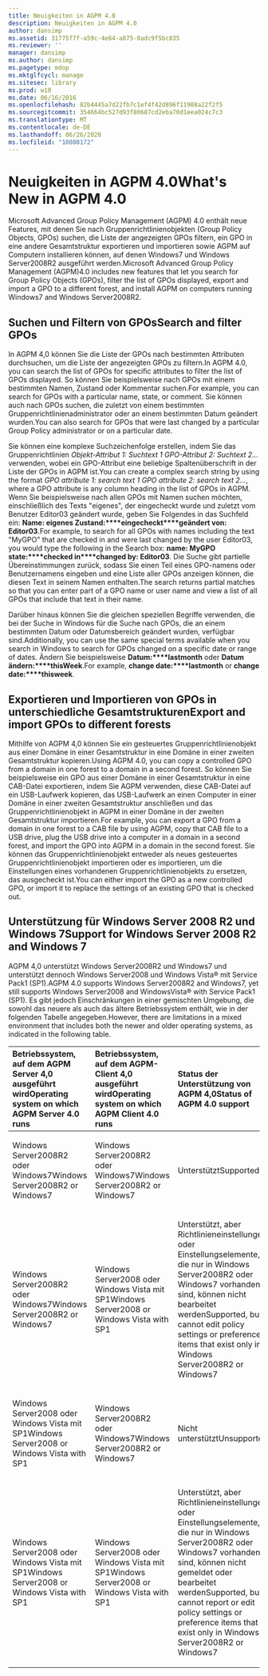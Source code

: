 ```yaml
---
title: Neuigkeiten in AGPM 4.0
description: Neuigkeiten in AGPM 4.0
author: dansimp
ms.assetid: 31775f7f-a59c-4e64-a875-0adc9f5bc835
ms.reviewer: ''
manager: dansimp
ms.author: dansimp
ms.pagetype: mdop
ms.mktglfcycl: manage
ms.sitesec: library
ms.prod: w10
ms.date: 06/16/2016
ms.openlocfilehash: 82b4445a7d22fb7c1ef4f42d896f11908a22f2f5
ms.sourcegitcommit: 354664bc527d93f80687cd2eba70d1eea024c7c3
ms.translationtype: MT
ms.contentlocale: de-DE
ms.lasthandoff: 06/26/2020
ms.locfileid: "10808172"
---
```

# <span data-ttu-id="44194-103">Neuigkeiten in AGPM 4.0</span><span class="sxs-lookup"><span data-stu-id="44194-103">What's New in AGPM 4.0</span></span>


<span data-ttu-id="44194-104">Microsoft Advanced Group Policy Management (AGPM) 4.0 enthält neue Features, mit denen Sie nach Gruppenrichtlinienobjekten (Group Policy Objects, GPOs) suchen, die Liste der angezeigten GPOs filtern, ein GPO in eine andere Gesamtstruktur exportieren und importieren sowie AGPM auf Computern installieren können, auf denen Windows7 und Windows Server2008R2 ausgeführt werden.</span><span class="sxs-lookup"><span data-stu-id="44194-104">Microsoft Advanced Group Policy Management (AGPM)4.0 includes new features that let you search for Group Policy Objects (GPOs), filter the list of GPOs displayed, export and import a GPO to a different forest, and install AGPM on computers running Windows7 and Windows Server2008R2.</span></span>

## <span data-ttu-id="44194-105">Suchen und Filtern von GPOs</span><span class="sxs-lookup"><span data-stu-id="44194-105">Search and filter GPOs</span></span>


<span data-ttu-id="44194-106">In AGPM 4,0 können Sie die Liste der GPOs nach bestimmten Attributen durchsuchen, um die Liste der angezeigten GPOs zu filtern.</span><span class="sxs-lookup"><span data-stu-id="44194-106">In AGPM 4.0, you can search the list of GPOs for specific attributes to filter the list of GPOs displayed.</span></span> <span data-ttu-id="44194-107">So können Sie beispielsweise nach GPOs mit einem bestimmten Namen, Zustand oder Kommentar suchen.</span><span class="sxs-lookup"><span data-stu-id="44194-107">For example, you can search for GPOs with a particular name, state, or comment.</span></span> <span data-ttu-id="44194-108">Sie können auch nach GPOs suchen, die zuletzt von einem bestimmten Gruppenrichtlinienadministrator oder an einem bestimmten Datum geändert wurden.</span><span class="sxs-lookup"><span data-stu-id="44194-108">You can also search for GPOs that were last changed by a particular Group Policy administrator or on a particular date.</span></span>

<span data-ttu-id="44194-109">Sie können eine komplexe Suchzeichenfolge erstellen, indem Sie das Gruppenrichtlinien *Objekt-Attribut 1: Suchtext 1 GPO-Attribut 2: Suchtext 2...* verwenden, wobei ein GPO-Attribut eine beliebige Spaltenüberschrift in der Liste der GPOs in AGPM ist.</span><span class="sxs-lookup"><span data-stu-id="44194-109">You can create a complex search string by using the format *GPO attribute 1: search text 1 GPO attribute 2: search text 2…*, where a GPO attribute is any column heading in the list of GPOs in AGPM.</span></span> <span data-ttu-id="44194-110">Wenn Sie beispielsweise nach allen GPOs mit Namen suchen möchten, einschließlich des Texts "eigenes", der eingecheckt wurde und zuletzt vom Benutzer Editor03 geändert wurde, geben Sie Folgendes in das Suchfeld ein: **Name: eigenes Zustand:\*\*\*\*eingecheckt\*\*\*\*geändert von: Editor03**.</span><span class="sxs-lookup"><span data-stu-id="44194-110">For example, to search for all GPOs with names including the text "MyGPO" that are checked in and were last changed by the user Editor03, you would type the following in the Search box: **name: MyGPO state:\*\*\*\*checked in\*\*\*\*changed by: Editor03**.</span></span> <span data-ttu-id="44194-111">Die Suche gibt partielle Übereinstimmungen zurück, sodass Sie einen Teil eines GPO-namens oder Benutzernamens eingeben und eine Liste aller GPOs anzeigen können, die diesen Text in seinem Namen enthalten.</span><span class="sxs-lookup"><span data-stu-id="44194-111">The search returns partial matches so that you can enter part of a GPO name or user name and view a list of all GPOs that include that text in their name.</span></span>

<span data-ttu-id="44194-112">Darüber hinaus können Sie die gleichen speziellen Begriffe verwenden, die bei der Suche in Windows für die Suche nach GPOs, die an einem bestimmten Datum oder Datumsbereich geändert wurden, verfügbar sind.</span><span class="sxs-lookup"><span data-stu-id="44194-112">Additionally, you can use the same special terms available when you search in Windows to search for GPOs changed on a specific date or range of dates.</span></span> <span data-ttu-id="44194-113">Ändern Sie beispielsweise **Datum:\*\*\*\*lastmonth** oder **Datum ändern:\*\*\*\*thisWeek**.</span><span class="sxs-lookup"><span data-stu-id="44194-113">For example, **change date:\*\*\*\*lastmonth** or **change date:\*\*\*\*thisweek**.</span></span>

## <span data-ttu-id="44194-114">Exportieren und Importieren von GPOs in unterschiedliche Gesamtstrukturen</span><span class="sxs-lookup"><span data-stu-id="44194-114">Export and import GPOs to different forests</span></span>


<span data-ttu-id="44194-115">Mithilfe von AGPM 4,0 können Sie ein gesteuertes Gruppenrichtlinienobjekt aus einer Domäne in einer Gesamtstruktur in eine Domäne in einer zweiten Gesamtstruktur kopieren.</span><span class="sxs-lookup"><span data-stu-id="44194-115">Using AGPM 4.0, you can copy a controlled GPO from a domain in one forest to a domain in a second forest.</span></span> <span data-ttu-id="44194-116">So können Sie beispielsweise ein GPO aus einer Domäne in einer Gesamtstruktur in eine CAB-Datei exportieren, indem Sie AGPM verwenden, diese CAB-Datei auf ein USB-Laufwerk kopieren, das USB-Laufwerk an einen Computer in einer Domäne in einer zweiten Gesamtstruktur anschließen und das Gruppenrichtlinienobjekt in AGPM in einer Domäne in der zweiten Gesamtstruktur importieren.</span><span class="sxs-lookup"><span data-stu-id="44194-116">For example, you can export a GPO from a domain in one forest to a CAB file by using AGPM, copy that CAB file to a USB drive, plug the USB drive into a computer in a domain in a second forest, and import the GPO into AGPM in a domain in the second forest.</span></span> <span data-ttu-id="44194-117">Sie können das Gruppenrichtlinienobjekt entweder als neues gesteuertes Gruppenrichtlinienobjekt importieren oder es importieren, um die Einstellungen eines vorhandenen Gruppenrichtlinienobjekts zu ersetzen, das ausgecheckt ist.</span><span class="sxs-lookup"><span data-stu-id="44194-117">You can either import the GPO as a new controlled GPO, or import it to replace the settings of an existing GPO that is checked out.</span></span>

## <span data-ttu-id="44194-118">Unterstützung für Windows Server 2008 R2 und Windows 7</span><span class="sxs-lookup"><span data-stu-id="44194-118">Support for Windows Server 2008 R2 and Windows 7</span></span>


<span data-ttu-id="44194-119">AGPM 4,0 unterstützt Windows Server2008R2 und Windows7 und unterstützt dennoch Windows Server2008 und Windows Vista® mit Service Pack1 (SP1).</span><span class="sxs-lookup"><span data-stu-id="44194-119">AGPM 4.0 supports Windows Server2008R2 and Windows7, yet still supports Windows Server2008 and WindowsVista® with Service Pack1 (SP1).</span></span> <span data-ttu-id="44194-120">Es gibt jedoch Einschränkungen in einer gemischten Umgebung, die sowohl das neuere als auch das ältere Betriebssystem enthält, wie in der folgenden Tabelle angegeben.</span><span class="sxs-lookup"><span data-stu-id="44194-120">However, there are limitations in a mixed environment that includes both the newer and older operating systems, as indicated in the following table.</span></span>

<table>
<colgroup>
<col width="33%" />
<col width="33%" />
<col width="33%" />
</colgroup>
<thead>
<tr class="header">
<th align="left"><span data-ttu-id="44194-121">Betriebssystem, auf dem AGPM Server 4,0 ausgeführt wird</span><span class="sxs-lookup"><span data-stu-id="44194-121">Operating system on which AGPM Server 4.0 runs</span></span></th>
<th align="left"><span data-ttu-id="44194-122">Betriebssystem, auf dem AGPM-Client 4,0 ausgeführt wird</span><span class="sxs-lookup"><span data-stu-id="44194-122">Operating system on which AGPM Client 4.0 runs</span></span></th>
<th align="left"><span data-ttu-id="44194-123">Status der Unterstützung von AGPM 4,0</span><span class="sxs-lookup"><span data-stu-id="44194-123">Status of AGPM 4.0 support</span></span></th>
</tr>
</thead>
<tbody>
<tr class="odd">
<td align="left"><p><span data-ttu-id="44194-124">Windows Server2008R2 oder Windows7</span><span class="sxs-lookup"><span data-stu-id="44194-124">Windows Server2008R2 or Windows7</span></span></p></td>
<td align="left"><p><span data-ttu-id="44194-125">Windows Server2008R2 oder Windows7</span><span class="sxs-lookup"><span data-stu-id="44194-125">Windows Server2008R2 or Windows7</span></span></p></td>
<td align="left"><p><span data-ttu-id="44194-126">Unterstützt</span><span class="sxs-lookup"><span data-stu-id="44194-126">Supported</span></span></p></td>
</tr>
<tr class="even">
<td align="left"><p><span data-ttu-id="44194-127">Windows Server2008R2 oder Windows7</span><span class="sxs-lookup"><span data-stu-id="44194-127">Windows Server2008R2 or Windows7</span></span></p></td>
<td align="left"><p><span data-ttu-id="44194-128">Windows Server2008 oder Windows Vista mit SP1</span><span class="sxs-lookup"><span data-stu-id="44194-128">Windows Server2008 or Windows Vista with SP1</span></span></p></td>
<td align="left"><p><span data-ttu-id="44194-129">Unterstützt, aber Richtlinieneinstellungen oder Einstellungselemente, die nur in Windows Server2008R2 oder Windows7 vorhanden sind, können nicht bearbeitet werden</span><span class="sxs-lookup"><span data-stu-id="44194-129">Supported, but cannot edit policy settings or preference items that exist only in Windows Server2008R2 or Windows7</span></span></p></td>
</tr>
<tr class="odd">
<td align="left"><p><span data-ttu-id="44194-130">Windows Server2008 oder Windows Vista mit SP1</span><span class="sxs-lookup"><span data-stu-id="44194-130">Windows Server2008 or Windows Vista with SP1</span></span></p></td>
<td align="left"><p><span data-ttu-id="44194-131">Windows Server2008R2 oder Windows7</span><span class="sxs-lookup"><span data-stu-id="44194-131">Windows Server2008R2 or Windows7</span></span></p></td>
<td align="left"><p><span data-ttu-id="44194-132">Nicht unterstützt</span><span class="sxs-lookup"><span data-stu-id="44194-132">Unsupported</span></span></p></td>
</tr>
<tr class="even">
<td align="left"><p><span data-ttu-id="44194-133">Windows Server2008 oder Windows Vista mit SP1</span><span class="sxs-lookup"><span data-stu-id="44194-133">Windows Server2008 or Windows Vista with SP1</span></span></p></td>
<td align="left"><p><span data-ttu-id="44194-134">Windows Server2008 oder Windows Vista mit SP1</span><span class="sxs-lookup"><span data-stu-id="44194-134">Windows Server2008 or Windows Vista with SP1</span></span></p></td>
<td align="left"><p><span data-ttu-id="44194-135">Unterstützt, aber Richtlinieneinstellungen oder Einstellungselemente, die nur in Windows Server2008R2 oder Windows7 vorhanden sind, können nicht gemeldet oder bearbeitet werden</span><span class="sxs-lookup"><span data-stu-id="44194-135">Supported, but cannot report or edit policy settings or preference items that exist only in Windows Server2008R2 or Windows7</span></span></p></td>
</tr>
</tbody>
</table>

 

 

 






